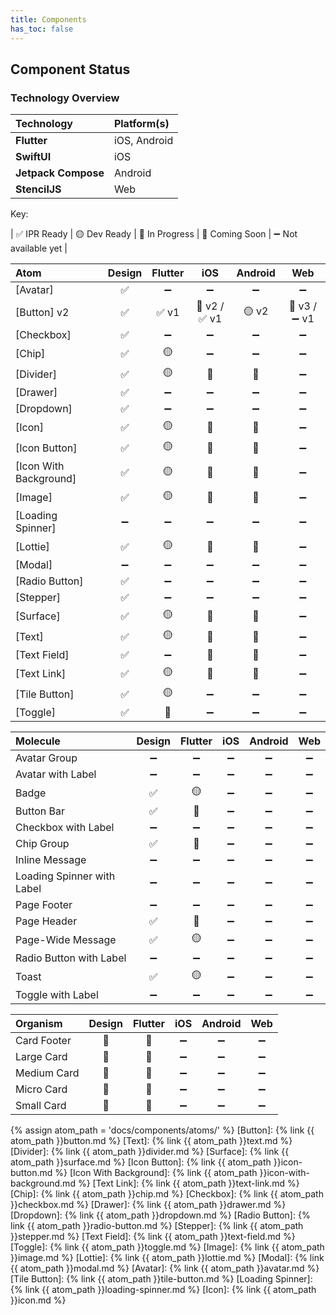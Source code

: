 ```yaml
---
title: Components
has_toc: false
---
```


## Component Status

### Technology Overview

| Technology | Platform(s) |
|:-------------------|:----------------|
| **Flutter**        | iOS, Android    |
| **SwiftUI**        | iOS             |
| **Jetpack Compose**| Android         |
| **StencilJS**      | Web             |

Key:

| ✅ IPR Ready | 🟡 Dev Ready | 🚧 In Progress | 🔹 Coming Soon | ➖ Not available yet |

| Atom                     | Design | Flutter | iOS  | Android | Web |
|:------------------------ |:------:|:-------:|:----:|:-------:|:---:|
| [Avatar]                 |   ✅   |   ➖    |  ➖  |   ➖    |  ➖  |
| [Button] v2              |   ✅   |  ✅ v1  |🔹 v2 / ✅ v1 | 🟡 v2  |  🔹 v3 / ➖ v1  |
| [Checkbox]               |   ✅   |   ➖    |  ➖  |   ➖    |  ➖  |
| [Chip]                   |   ✅   |   🟡    |  ➖  |   ➖    |  ➖  |
| [Divider]                |   ✅   |   🟡    |  🔹  |   🔹    |  ➖  |
| [Drawer]                 |   ✅   |   ➖    |  ➖  |   ➖    |  ➖  |
| [Dropdown]               |   ✅   |   ➖    |  ➖  |   ➖    |  ➖  |
| [Icon]                   |   ✅   |   🟡    |  🔹  |   🔹    |  ➖  |
| [Icon Button]            |   ✅   |   🟡    |  🔹  |   🔹    |  ➖  |
| [Icon With Background]   |   ✅   |   🟡    |  🔹  |   🔹    |  ➖  |
| [Image]                  |   ✅   |   🟡    |  🔹  |   🔹    |  ➖  |
| [Loading Spinner]        |   ➖   |   ➖    |  ➖  |   ➖    |  ➖  |
| [Lottie]                 |   ✅   |   🟡    |  🔹  |   🔹    |  ➖  |
| [Modal]                  |   ➖   |   ➖    |  ➖  |   ➖    |  ➖  |
| [Radio Button]           |   ✅   |   ➖    |  ➖  |   ➖    |  ➖  |
| [Stepper]                |   ✅   |   ➖    |  ➖  |   ➖    |  ➖  |
| [Surface]                |   ✅   |   🟡    |  🔹  |   🔹    |  ➖  |
| [Text]                   |   ✅   |   🟡    |  🔹  |   🔹    |  ➖  |
| [Text Field]             |   ✅   |   ➖    |  🔹  |   🔹    |  ➖  |
| [Text Link]              |   ✅   |   🟡    |  🔹  |   🔹    |  ➖  |
| [Tile Button]            |   ✅   |   🟡    |  ➖  |   ➖    |  ➖  |
| [Toggle]                 |   ✅   |   🔹    |  ➖  |   ➖    |  ➖  |

| Molecule                   | Design | Flutter | iOS  | Android | Web |
|:----------------------------|:------:|:-------:|:----:|:-------:|:---:|
| Avatar Group                |   ➖   |   ➖    |  ➖  |   ➖    |  ➖  |
| Avatar with Label           |   ➖   |   ➖    |  ➖  |   ➖    |  ➖  |
| Badge                       |   ✅   |   🟡    |  ➖  |   ➖    |  ➖  |
| Button Bar                  |   ✅   |   🚧    |  ➖  |   ➖    |  ➖  |
| Checkbox with Label         |   ➖   |   ➖    |  ➖  |   ➖    |  ➖  |
| Chip Group                  |   ✅   |   🔹    |  ➖  |   ➖    |  ➖  |
| Inline Message              |   ➖   |   ➖    |  ➖  |   ➖    |  ➖  |
| Loading Spinner with Label  |   ➖   |   ➖    |  ➖  |   ➖    |  ➖  |
| Page Footer                 |   ➖   |   ➖    |  ➖  |   ➖    |  ➖  |
| Page Header                 |   ✅   |   🚧    |  ➖  |   ➖    |  ➖  |
| Page-Wide Message           |   ✅   |   🟡    |  ➖  |   ➖    |  ➖  |
| Radio Button with Label     |   ➖   |   ➖    |  ➖  |   ➖    |  ➖  |
| Toast                       |   ✅   |   🟡    |  ➖  |   ➖    |  ➖  |
| Toggle with Label           |   ➖   |   ➖    |  ➖  |   ➖    |  ➖  |

| Organism                   | Design | Flutter | iOS  | Android | Web |
|:---------------------------|:------:|:-------:|:----:|:-------:|:---:|
| Card Footer                |   🚧   |   🔹    |  ➖  |   ➖    |  ➖  |
| Large Card                 |   🚧   |   🔹    |  ➖  |   ➖    |  ➖  |
| Medium Card                |   🚧   |   🔹    |  ➖  |   ➖    |  ➖  |
| Micro Card                 |   🚧   |   🔹    |  ➖  |   ➖    |  ➖  |
| Small Card                 |   🚧   |   🔹    |  ➖  |   ➖    |  ➖  |

{% assign atom_path = 'docs/components/atoms/' %}
[Button]: {% link {{ atom_path }}button.md %}
[Text]: {% link {{ atom_path }}text.md %}
[Divider]: {% link {{ atom_path }}divider.md %}
[Surface]: {% link {{ atom_path }}surface.md %}
[Icon Button]: {% link {{ atom_path }}icon-button.md %}
[Icon With Background]: {% link {{ atom_path }}icon-with-background.md %}
[Text Link]: {% link {{ atom_path }}text-link.md %}
[Chip]: {% link {{ atom_path }}chip.md %}
[Checkbox]: {% link {{ atom_path }}checkbox.md %}
[Drawer]: {% link {{ atom_path }}drawer.md %}
[Dropdown]: {% link {{ atom_path }}dropdown.md %}
[Radio Button]: {% link {{ atom_path }}radio-button.md %}
[Stepper]: {% link {{ atom_path }}stepper.md %}
[Text Field]: {% link {{ atom_path }}text-field.md %}
[Toggle]: {% link {{ atom_path }}toggle.md %}
[Image]: {% link {{ atom_path }}image.md %}
[Lottie]: {% link {{ atom_path }}lottie.md %}
[Modal]: {% link {{ atom_path }}modal.md %}
[Avatar]: {% link {{ atom_path }}avatar.md %}
[Tile Button]: {% link {{ atom_path }}tile-button.md %}
[Loading Spinner]: {% link {{ atom_path }}loading-spinner.md %}
[Icon]: {% link {{ atom_path }}icon.md %}
